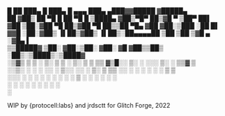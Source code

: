 
 █    ██  ███▄    █  ███▄    █  ▄▄▄       ███▄ ▄███▓▓█████ ▓█████▄  <br />
 ██  ▓██▒ ██ ▀█   █  ██ ▀█   █ ▒████▄    ▓██▒▀█▀ ██▒▓█   ▀ ▒██▀ ██▌ <br />
▓██  ▒██░▓██  ▀█ ██▒▓██  ▀█ ██▒▒██  ▀█▄  ▓██    ▓██░▒███   ░██   █▌ <br />
▓▓█  ░██░▓██▒  ▐▌██▒▓██▒  ▐▌██▒░██▄▄▄▄██ ▒██    ▒██ ▒▓█  ▄ ░▓█▄   ▌ <br />
▒▒█████▓ ▒██░   ▓██░▒██░   ▓██░ ▓█   ▓██▒▒██▒   ░██▒░▒████▒░▒████▓  <br />
░▒▓▒ ▒ ▒ ░ ▒░   ▒ ▒ ░ ▒░   ▒ ▒  ▒▒   ▓▒█░░ ▒░   ░  ░░░ ▒░ ░ ▒▒▓  ▒  <br />
░░▒░ ░ ░ ░ ░░   ░ ▒░░ ░░   ░ ▒░  ▒   ▒▒ ░░  ░      ░ ░ ░  ░ ░ ▒  ▒  <br />
 ░░░ ░ ░    ░   ░ ░    ░   ░ ░   ░   ▒   ░      ░      ░    ░ ░  ░  <br />
   ░              ░          ░       ░  ░       ░      ░  ░   ░     <br />
                                                            ░       <br />

WIP by {protocell:labs} and jrdsctt for Glitch Forge, 2022
